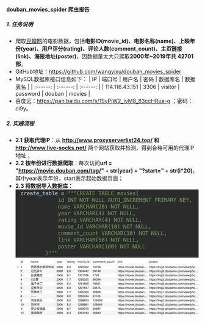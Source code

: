 #### douban_movies_spider 爬虫报告
##### 1. 任务说明
- 爬取[豆瓣网](http://movie.douban.com)的电影数据，包括**电影ID(movie_id)、电影名称(name)、上映年份(year)、用户评分(rating)、评论人数(comment_count)、主页链接(link)、海报地址(poster)**，因数据量太大只爬取**2000年~2019年共 42701 部**。
- GitHub地址：https://github.com/wangyixu/douban_movies_spider
- MySQL数据库接口信息如下：
	| IP | 端口号 | 用户名 | 密码 | 数据库名 | 数据表名 |
	| :------: | :------: | :------: | 
	| 114.116.43.151 | 3306 | visitor | password | douban | movies | 
- 百度云：https://pan.baidu.com/s/1SyPjW2_ivM8_83ccHRua-g ；密码：ci9y。

##### 2. 实践流程
- **2.1 获取代理IP**：从 **http://www.proxyserverlist24.top/ 和 http://www.live-socks.net/** 两个网站获取并检测，得到合格可用的代理IP地址；
- **2.2 按年份进行数据爬取**：每次访问**url = "https://movie.douban.com/tag/" + str(year) + "?start=" + str(i*20)**，其中year表示年份，start表示起始数据页面；
- **2.3 将数据导入数据库**：
	![Alt text](./1555916211082.png)
	![Alt text](./1555916359769.png)
